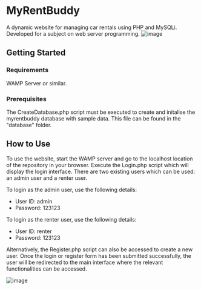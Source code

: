 # MyRentBuddy
 A dynamic website for managing car rentals using PHP and MySQLi. Developed for a subject on web server programming. 
![image](https://github.com/trrine/my-rent-buddy/assets/41973043/4e0a2592-ba8c-4cfa-a0a3-18a510471418)

## Getting Started
### Requirements
WAMP Server or similar.
### Prerequisites 
The CreateDatabase.php script must be executed to create and initalise the myrentbuddy database with sample data. This file can be found in the "database" folder. 

## How to Use
To use the website, start the WAMP server and go to the localhost location of the repository in your browser. Execute the Login.php script which will display the login interface. 
There are two existing users which can be used: an admin user and a renter user. 

To login as the admin user, use the following details:
-	User ID: admin
-	Password: 123123

To login as the renter user, use the following details:
-	User ID: renter
-	Password: 123123

Alternatively, the Register.php script can also be accessed to create a new user. 
Once the login or register form has been submitted successfully, the user will be redirected to the main interface where the relevant functionalities can be accessed.

![image](https://github.com/trrine/my-rent-buddy/assets/41973043/99d79f34-3683-4646-aad7-0b0d9552ab95)
